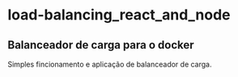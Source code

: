 # load-balancing_react_and_node

## Balanceador de carga para o docker
Simples fincionamento e aplicação de balanceador de carga.
